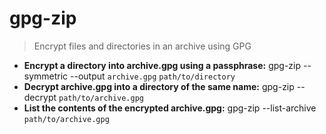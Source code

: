 # gpg-zip
> Encrypt files and directories in an archive using GPG
- **Encrypt a directory into archive.gpg using a passphrase:**
gpg-zip --symmetric --output `archive.gpg` `path/to/directory`
- **Decrypt archive.gpg into a directory of the same name:**
gpg-zip --decrypt `path/to/archive.gpg`
- **List the contents of the encrypted archive.gpg:**
gpg-zip --list-archive `path/to/archive.gpg`
